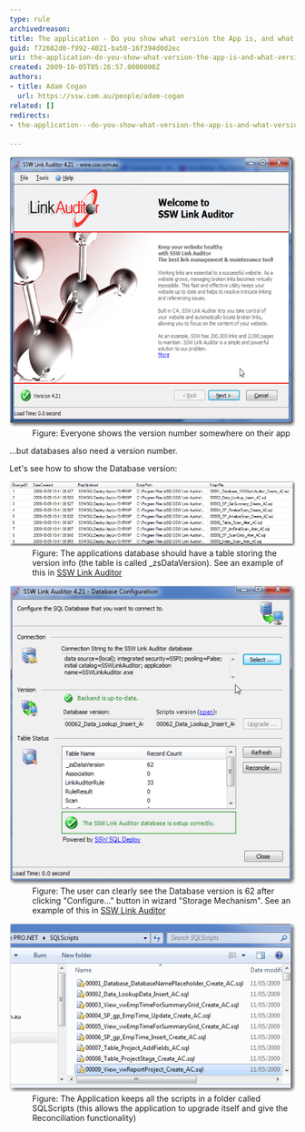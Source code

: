 ```yaml
---
type: rule
archivedreason: 
title: The application - Do you show what version the App is, and what version the Database is?
guid: f72682d0-f992-4021-ba50-16f394d0d2ec
uri: the-application-do-you-show-what-version-the-app-is-and-what-version-the-database-is
created: 2009-10-05T05:26:57.0000000Z
authors:
- title: Adam Cogan
  url: https://ssw.com.au/people/adam-cogan
related: []
redirects:
- the-application---do-you-show-what-version-the-app-is-and-what-version-the-database-is

---
```


<dl class="image">    <dt><img width="625" height="522" alt="" style="width:576px;height:475px;" src="LinkAuditor.png"> </dt>
    <dd>Figure: Everyone shows the version number somewhere on their app </dd></dl> ...but databases also need a version number.

 Let's see how to show the Database version:    
<!--endintro-->
<dl class="image">    <dt><img alt="" src="zsVersionTable.png"> </dt>
    <dd>Figure: The applications database should have a table storing the version info (the table is called _zsDataVersion). See an example of this in <a href="http://www.ssw.com.au/SSW/LinkAuditor/">SSW Link Auditor</a> </dd></dl><dl class="image">    <dt><img alt="" src="LinkAuditorVersion.png"> </dt>
    <dd>Figure: The user can clearly see the Database version is 62 after clicking "Configure..." button in wizard "Storage Mechanism". See an example of this in <a href="http://www.ssw.com.au/SSW/LinkAuditor/">SSW Link Auditor</a> </dd></dl><dl class="image">    <dt><img alt="" src="ChangeScripts.jpg"> </dt>
    <dd>Figure: The Application keeps all the scripts in a folder called SQLScripts (this allows the application to upgrade itself and give the Reconciliation functionality) </dd></dl>
